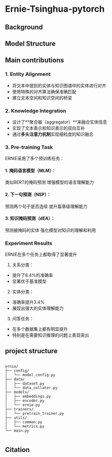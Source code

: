 # Ernie-Tsinghua-pytorch


## Background


## Model Structure

## Main contributions

### 1. Entity Alignment
- 将文本中提到的实体与知识图谱中的实体进行对齐
- 使用特殊的对齐算法确保准确匹配
- 建立文本空间和知识空间的桥梁


### 2. Knowledge Integration
- 设计了**聚合器（aggregator）**来融合实体信息
- 实现了文本表示和知识表示的双向互补
- 通过**多头注意力机制**实现细粒度的知识融合

### 3. Pre-training Task
ERNIE采用了多个预训练任务：

#### 1. 掩码语言模型（MLM）：
类似BERT的掩码预测
增强模型的语言理解能力

#### 2. 下一句预测（NSP）：
预测两个句子是否连续
提升篇章级理解能力

#### 3. 知识掩码预测（dEA）：
预测被掩码的实体
强化模型对知识的理解和利用



### Experiment Results
ERNIE在多个任务上都取得了显著提升

1. 关系分类：
- 提升了8.4%的准确率
- 显著优于基准模型

2. 实体分类：
- 准确率提升3.4%
- 展现出强大的实体理解能力

3. 问答任务：
- 在多个数据集上都有明显提升
- 特别是在需要知识推理的问题上表现突出

## project structure
```Plain Text

ernie/  
├── config/  
│   └── model_config.py  
├── data/  
│   ├── dataset.py  
│   └── data_collator.py  
├── models/  
│   ├── embeddings.py  
│   ├── encoder.py    
│   └── ernie.py  
├── trainers/  
│   └── pretrain_trainer.py  
├── utils/  
│   ├── common.py  
│   └── metrics.py  
└── main.py


```







## Citation
```bibtex


```
